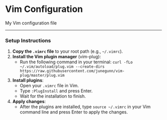 # Vim Configuration
My Vim configuration file

---

### Setup Instructions

1.  **Copy the `.vimrc` file** to your root path (e.g., `~/.vimrc`).
2.  **Install the Vim plugin manager** (vim-plug):
    * Run the following command in your terminal:
        `curl -fLo ~/.vim/autoload/plug.vim --create-dirs https://raw.githubusercontent.com/junegunn/vim-plug/master/plug.vim`
3.  **Install plugins**:
    * Open your `.vimrc` file in Vim.
    * Type `:PlugInstall` and press Enter.
    * Wait for the installation to finish.
4.  **Apply changes**:
    * After the plugins are installed, type `source ~/.vimrc` in your Vim command line and press Enter to apply the changes.
